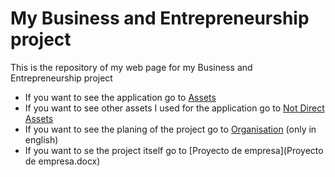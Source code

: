 # My Business and Entrepreneurship project
This is the repository of my web page for my Business and Entrepreneurship project
- If you want to see the application go to [Assets](./assets)
- If you want to see other assets I used for the application go to [Not Direct Assets](./Not%20Direct%20Assets)
- If you want to see the planing of the project go to [Organisation](./Organisation) (only in english)
- If you want to se the project itself go to [Proyecto de empresa](Proyecto de empresa.docx)
